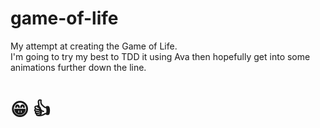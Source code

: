# game-of-life
My attempt at creating the Game of Life.  
I'm going to try my best to TDD it using Ava then hopefully get into some animations further down the line.

# 😁 👍
